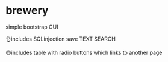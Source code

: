 # brewery

simple bootstrap GUI

👌includes SQLinjection save TEXT SEARCH

😎includes table with radio buttons which links to another page
